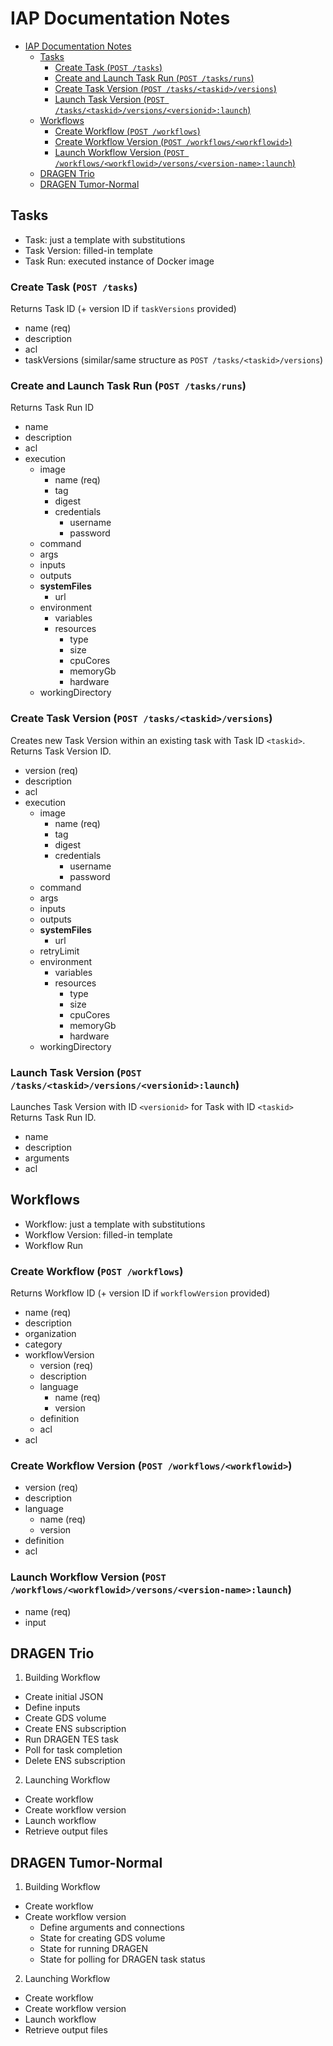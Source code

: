 IAP Documentation Notes
=======================

- [IAP Documentation Notes](#iap-documentation-notes)
  - [Tasks](#tasks)
    - [Create Task (`POST /tasks`)](#create-task-post-tasks)
    - [Create and Launch Task Run (`POST /tasks/runs`)](#create-and-launch-task-run-post-tasksruns)
    - [Create Task Version (`POST /tasks/<taskid>/versions`)](#create-task-version-post-taskstaskidversions)
    - [Launch Task Version (`POST /tasks/<taskid>/versions/<versionid>:launch`)](#launch-task-version-post-taskstaskidversionsversionidlaunch)
  - [Workflows](#workflows)
    - [Create Workflow (`POST /workflows`)](#create-workflow-post-workflows)
    - [Create Workflow Version (`POST /workflows/<workflowid>`)](#create-workflow-version-post-workflowsworkflowid)
    - [Launch Workflow Version (`POST /workflows/<workflowid>/versons/<version-name>:launch`)](#launch-workflow-version-post-workflowsworkflowidversonsversion-namelaunch)
  - [DRAGEN Trio](#dragen-trio)
  - [DRAGEN Tumor-Normal](#dragen-tumor-normal)

## Tasks
* Task: just a template with substitutions
* Task Version: filled-in template
* Task Run: executed instance of Docker image

### Create Task (`POST /tasks`)
Returns Task ID (+ version ID if `taskVersions` provided)

* name (req)
* description
* acl
* taskVersions (similar/same structure as `POST /tasks/<taskid>/versions`)

### Create and Launch Task Run (`POST /tasks/runs`)
Returns Task Run ID

* name
* description
* acl
* execution
  * image
    * name (req)
    * tag
    * digest
    * credentials
      * username
      * password
  * command
  * args
  * inputs
  * outputs
  * **systemFiles**
    * url
  * environment
    * variables
    * resources
      * type
      * size
      * cpuCores
      * memoryGb
      * hardware
  * workingDirectory

### Create Task Version (`POST /tasks/<taskid>/versions`)
Creates new Task Version within an existing task with Task ID `<taskid>`.
Returns Task Version ID.

* version (req)
* description
* acl
* execution
  * image
    * name (req)
    * tag
    * digest
    * credentials
      * username
      * password
  * command
  * args
  * inputs
  * outputs
  * **systemFiles**
    * url
  * retryLimit
  * environment
    * variables
    * resources
      * type
      * size
      * cpuCores
      * memoryGb
      * hardware
  * workingDirectory

### Launch Task Version (`POST /tasks/<taskid>/versions/<versionid>:launch`)
Launches Task Version with ID `<versionid>` for Task with ID `<taskid>`
Returns Task Run ID.

* name
* description
* arguments
* acl


## Workflows
* Workflow: just a template with substitutions
* Workflow Version: filled-in template
* Workflow Run

### Create Workflow (`POST /workflows`)
Returns Workflow ID (+ version ID if `workflowVersion` provided)

* name (req)
* description
* organization
* category
* workflowVersion
  * version (req)
  * description
  * language
    * name (req)
    * version
  * definition
  * acl
* acl

### Create Workflow Version (`POST /workflows/<workflowid>`)

* version (req)
* description
* language
  * name (req)
  * version
* definition
* acl

### Launch Workflow Version (`POST /workflows/<workflowid>/versons/<version-name>:launch`)

* name (req)
* input

## DRAGEN Trio

1. Building Workflow
  - Create initial JSON
  - Define inputs
  - Create GDS volume
  - Create ENS subscription
  - Run DRAGEN TES task
  - Poll for task completion
  - Delete ENS subscription

2. Launching Workflow
  - Create workflow
  - Create workflow version
  - Launch workflow
  - Retrieve output files

## DRAGEN Tumor-Normal

1. Building Workflow
  - Create workflow
  - Create workflow version
      - Define arguments and connections
      - State for creating GDS volume
      - State for running DRAGEN
      - State for polling for DRAGEN task status

2. Launching Workflow
  - Create workflow
  - Create workflow version
  - Launch workflow
  - Retrieve output files
